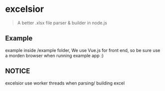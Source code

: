 # excelsior

> A better .xlsx file parser & builder in node.js

## Example

example inside /example folder, We use Vue.js for front end, so be sure use a morden browser when running example app :)

## NOTICE
excelsior use worker threads when parsing/ building excel